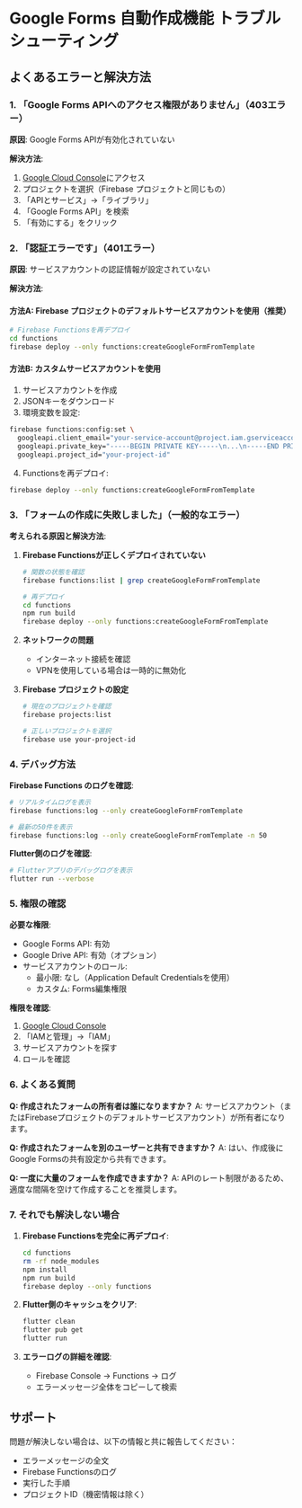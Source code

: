 # Google Forms 自動作成機能 トラブルシューティング

## よくあるエラーと解決方法

### 1. 「Google Forms APIへのアクセス権限がありません」（403エラー）

**原因**: Google Forms APIが有効化されていない

**解決方法**:
1. [Google Cloud Console](https://console.cloud.google.com/)にアクセス
2. プロジェクトを選択（Firebase プロジェクトと同じもの）
3. 「APIとサービス」→「ライブラリ」
4. 「Google Forms API」を検索
5. 「有効にする」をクリック

### 2. 「認証エラーです」（401エラー）

**原因**: サービスアカウントの認証情報が設定されていない

**解決方法**:

#### 方法A: Firebase プロジェクトのデフォルトサービスアカウントを使用（推奨）
```bash
# Firebase Functionsを再デプロイ
cd functions
firebase deploy --only functions:createGoogleFormFromTemplate
```

#### 方法B: カスタムサービスアカウントを使用
1. サービスアカウントを作成
2. JSONキーをダウンロード
3. 環境変数を設定:
```bash
firebase functions:config:set \
  googleapi.client_email="your-service-account@project.iam.gserviceaccount.com" \
  googleapi.private_key="-----BEGIN PRIVATE KEY-----\n...\n-----END PRIVATE KEY-----\n" \
  googleapi.project_id="your-project-id"
```
4. Functionsを再デプロイ:
```bash
firebase deploy --only functions:createGoogleFormFromTemplate
```

### 3. 「フォームの作成に失敗しました」（一般的なエラー）

**考えられる原因と解決方法**:

1. **Firebase Functionsが正しくデプロイされていない**
   ```bash
   # 関数の状態を確認
   firebase functions:list | grep createGoogleFormFromTemplate
   
   # 再デプロイ
   cd functions
   npm run build
   firebase deploy --only functions:createGoogleFormFromTemplate
   ```

2. **ネットワークの問題**
   - インターネット接続を確認
   - VPNを使用している場合は一時的に無効化

3. **Firebase プロジェクトの設定**
   ```bash
   # 現在のプロジェクトを確認
   firebase projects:list
   
   # 正しいプロジェクトを選択
   firebase use your-project-id
   ```

### 4. デバッグ方法

**Firebase Functions のログを確認**:
```bash
# リアルタイムログを表示
firebase functions:log --only createGoogleFormFromTemplate

# 最新の50件を表示
firebase functions:log --only createGoogleFormFromTemplate -n 50
```

**Flutter側のログを確認**:
```bash
# Flutterアプリのデバッグログを表示
flutter run --verbose
```

### 5. 権限の確認

**必要な権限**:
- Google Forms API: 有効
- Google Drive API: 有効（オプション）
- サービスアカウントのロール:
  - 最小限: なし（Application Default Credentialsを使用）
  - カスタム: Forms編集権限

**権限を確認**:
1. [Google Cloud Console](https://console.cloud.google.com/)
2. 「IAMと管理」→「IAM」
3. サービスアカウントを探す
4. ロールを確認

### 6. よくある質問

**Q: 作成されたフォームの所有者は誰になりますか？**
A: サービスアカウント（またはFirebaseプロジェクトのデフォルトサービスアカウント）が所有者になります。

**Q: 作成されたフォームを別のユーザーと共有できますか？**
A: はい、作成後にGoogle Formsの共有設定から共有できます。

**Q: 一度に大量のフォームを作成できますか？**
A: APIのレート制限があるため、適度な間隔を空けて作成することを推奨します。

### 7. それでも解決しない場合

1. **Firebase Functionsを完全に再デプロイ**:
   ```bash
   cd functions
   rm -rf node_modules
   npm install
   npm run build
   firebase deploy --only functions
   ```

2. **Flutter側のキャッシュをクリア**:
   ```bash
   flutter clean
   flutter pub get
   flutter run
   ```

3. **エラーログの詳細を確認**:
   - Firebase Console → Functions → ログ
   - エラーメッセージ全体をコピーして検索

## サポート

問題が解決しない場合は、以下の情報と共に報告してください：
- エラーメッセージの全文
- Firebase Functionsのログ
- 実行した手順
- プロジェクトID（機密情報は除く）